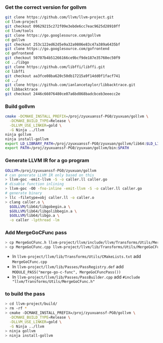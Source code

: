 ### Get the correct version for gollvm
```bash
git clone https://github.com/llvm/llvm-project.git
cd llvm-project
git checkout 09629215c272f09e3ebde6cc7eac9625d28910ff
cd llvm/tools
git clone https://go.googlesource.com/gollvm
cd gollvm
git checkout 253c122ed62d5e9a32a9806e83c47a389a6435bf
git clone https://go.googlesource.com/gofrontend
cd gofrontend
git checkout 50707b4b51266166ce9bcf9de187e35760ec50f9
cd ../libgo
git clone https://github.com/libffi/libffi.git
cd libffi
git checkout aa3fce08ba620c50db17215a9f14dd0f1facf741
cd ../
git clone https://github.com/ianlancetaylor/libbacktrace.git
cd libbacktrace
git checkout 2446c66076480ce07a6bd868badcbceb3eeecc2e
```

### Build gollvm

```bash
cmake -DCMAKE_INSTALL_PREFIX=/proj/zyuxuanssf-PG0/zyuxuan/gollvm \
  -DCMAKE_BUILD_TYPE=Release \
  -DLLVM_USE_LINKER=gold \
  -G Ninja ../llvm
ninja gollvm
ninja install-gollvm
export LD_LIBRARY_PATH=/proj/zyuxuanssf-PG0/zyuxuan/gollvm/lib64:$LD_LIBRARY_PATH
export PATH=/proj/zyuxuanssf-PG0/zyuxuan/gollvm/bin:$PATH
```

### Generate LLVM IR for a go program

```bash
GOLLVM=/proj/zyuxuanssf-PG0/zyuxuan/gollvm
# can generate LLVM IR only based on this
> llvm-goc -emit-llvm -S -o caller.ll caller.go
# disable function inlining
> llvm-goc -O0 -fno-inline -emit-llvm -S -o caller.ll caller.go
# generate binary 
> llc -filetype=obj caller.ll -o caller.o
> clang caller.o \
  $GOLLVM/lib64/libgobegin.a \
  $GOLLVM/lib64/libgolibbegin.a \
  $GOLLVM/lib64/libgo.a \
  -o caller -lpthread -lm
```

### Add MergeGoCFunc pass
```bash
> cp MergeGoCFunc.h llvm-project/llvm/include/llvm/Transforms/Utils/MergeGoCFunc.h
> cp MergeGoCFunc.cpp llvm-project/llvm/lib/Transforms/Utils/MergeGoCFunc.cpp
```

- In `llvm-project/llvm/lib/Transforms/Utils/CMakeLists.txt` add `MergeGoCFunc.cpp`
- In `llvm-project/llvm/lib/Passes/PassRegistry.def` add `MODULE_PASS("merge-go-c-func", MergeGoCFuncPass())` 
- In `llvm-project/llvm/lib/Passes/PassBuilder.cpp` add `#include "llvm/Transforms/Utils/MergeGoCFunc.h"`

### to build the pass
```bash
> cd llvm-project/build/
> rm -rf *
> cmake -DCMAKE_INSTALL_PREFIX=/proj/zyuxuanssf-PG0/gollvm \
  -DCMAKE_BUILD_TYPE=Release \
  -DLLVM_USE_LINKER=gold \
  -G Ninja ../llvm
> ninja gollvm
> ninja install-gollvm
```
